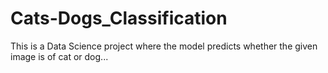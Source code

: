 # Cats-Dogs_Classification

This is a Data Science project where the model predicts whether the given image is of cat or dog...
